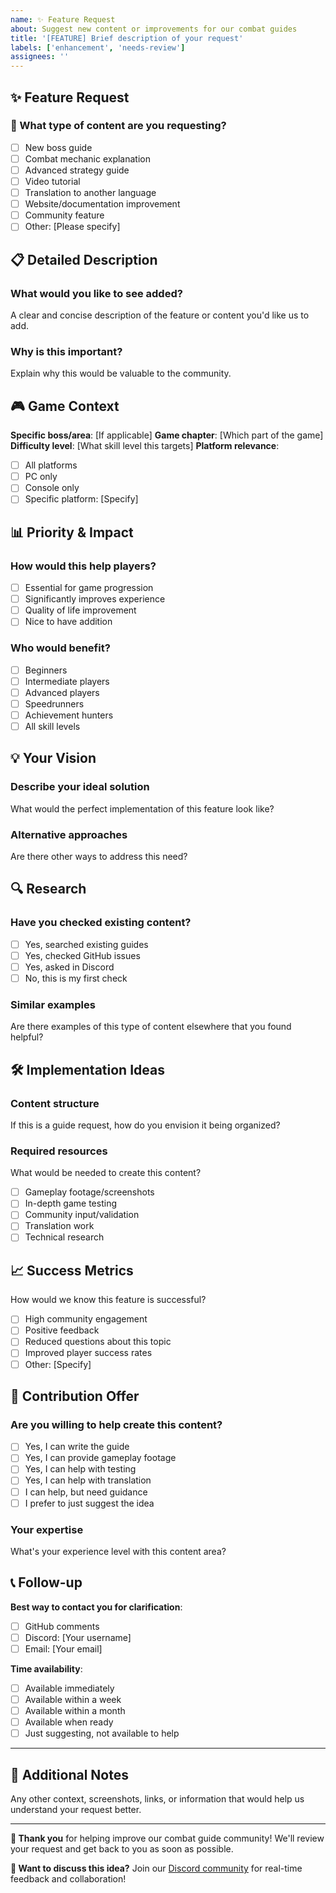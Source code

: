 ```yaml
---
name: ✨ Feature Request
about: Suggest new content or improvements for our combat guides
title: '[FEATURE] Brief description of your request'
labels: ['enhancement', 'needs-review']
assignees: ''
---
```


## ✨ Feature Request

### 🎯 What type of content are you requesting?
- [ ] New boss guide
- [ ] Combat mechanic explanation
- [ ] Advanced strategy guide
- [ ] Video tutorial
- [ ] Translation to another language
- [ ] Website/documentation improvement
- [ ] Community feature
- [ ] Other: [Please specify]

## 📋 Detailed Description

### What would you like to see added?
A clear and concise description of the feature or content you'd like us to add.

### Why is this important?
Explain why this would be valuable to the community.

## 🎮 Game Context

**Specific boss/area**: [If applicable]
**Game chapter**: [Which part of the game]
**Difficulty level**: [What skill level this targets]
**Platform relevance**: 
- [ ] All platforms
- [ ] PC only
- [ ] Console only
- [ ] Specific platform: [Specify]

## 📊 Priority & Impact

### How would this help players?
- [ ] Essential for game progression
- [ ] Significantly improves experience
- [ ] Quality of life improvement
- [ ] Nice to have addition

### Who would benefit?
- [ ] Beginners
- [ ] Intermediate players
- [ ] Advanced players
- [ ] Speedrunners
- [ ] Achievement hunters
- [ ] All skill levels

## 💡 Your Vision

### Describe your ideal solution
What would the perfect implementation of this feature look like?

### Alternative approaches
Are there other ways to address this need?

## 🔍 Research

### Have you checked existing content?
- [ ] Yes, searched existing guides
- [ ] Yes, checked GitHub issues
- [ ] Yes, asked in Discord
- [ ] No, this is my first check

### Similar examples
Are there examples of this type of content elsewhere that you found helpful?

## 🛠️ Implementation Ideas

### Content structure
If this is a guide request, how do you envision it being organized?

### Required resources
What would be needed to create this content?
- [ ] Gameplay footage/screenshots
- [ ] In-depth game testing
- [ ] Community input/validation
- [ ] Translation work
- [ ] Technical research

## 📈 Success Metrics

How would we know this feature is successful?
- [ ] High community engagement
- [ ] Positive feedback
- [ ] Reduced questions about this topic
- [ ] Improved player success rates
- [ ] Other: [Specify]

## 🤝 Contribution Offer

### Are you willing to help create this content?
- [ ] Yes, I can write the guide
- [ ] Yes, I can provide gameplay footage
- [ ] Yes, I can help with testing
- [ ] Yes, I can help with translation
- [ ] I can help, but need guidance
- [ ] I prefer to just suggest the idea

### Your expertise
What's your experience level with this content area?

## 📞 Follow-up

**Best way to contact you for clarification**:
- [ ] GitHub comments
- [ ] Discord: [Your username]
- [ ] Email: [Your email]

**Time availability**:
- [ ] Available immediately
- [ ] Available within a week
- [ ] Available within a month
- [ ] Available when ready
- [ ] Just suggesting, not available to help

---

## 📝 Additional Notes

Any other context, screenshots, links, or information that would help us understand your request better.

---

**🙏 Thank you** for helping improve our combat guide community! We'll review your request and get back to you as soon as possible.

**💬 Want to discuss this idea?** Join our [Discord community](https://discord.gg/blackmythwukong) for real-time feedback and collaboration! 